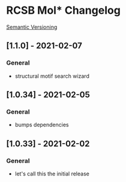 # RCSB Mol* Changelog

[Semantic Versioning](https://semver.org/)

## [1.1.0] - 2021-02-07
### General
- structural motif search wizard

## [1.0.34] - 2021-02-05
### General
- bumps dependencies

## [1.0.33] - 2021-02-02
### General
- let's call this the initial release